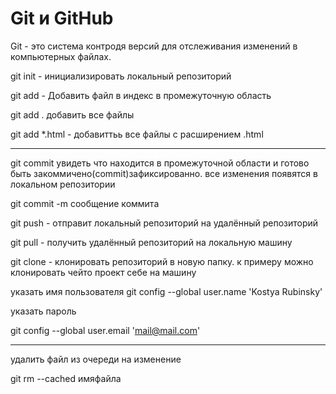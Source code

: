# Git и GitHub

Git - это система контродя версий для отслеживания изменений в компьютерных файлах.

git init - инициализировать локальный репозиторий

git add - Добавить файл в индекс в промежуточную область

git add . добавить все файлы

git add *.html - добавиттьь все файлы с расширением .html

---

git commit увидеть что находится в промежуточной области и готово быть закоммичено(commit)зафиксированно. все изменения появятся в локальном репозитории

git commit -m сообщение коммита

git push - отправит локальный репозиторий на удалённый репозиторий

git pull - получить удалённый репозиторий на локальную машину

git clone - клонировать репозиторий в новую папку. к примеру можно клонировать чейто проект себе на машину

указать имя пользователя
git config --global user.name 'Kostya Rubinsky'

указать пароль

git config --global user.email 'mail@mail.com'

___
удалить файл из очереди на изменение

git rm --cached имяфайла
